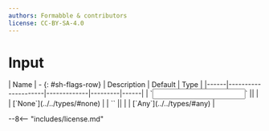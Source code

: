 ```yaml
---
authors: Formabble & contributors
license: CC-BY-SA-4.0
---
```



# Input

<div class="sh-parameters" markdown="1">
| Name | - {: #sh-flags-row} | Description | Default | Type |
|------|---------------------|-------------|---------|------|
| `<input>` || | | [`None`](../../types/#none) |
| `<output>` || | | [`Any`](../../types/#any) |

</div>



--8<-- "includes/license.md"

